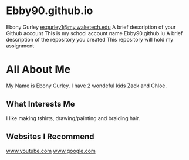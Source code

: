 # Ebby90.github.io
Ebony Gurley
esgurley1@my.waketech.edu
A brief description of your Github account This is my school account name Ebby90.github.iu
A brief description of the repository you created This repository will hold my assignment
# All About Me
My Name is Ebony Gurley. I have 2 wondeful kids Zack and Chloe.
## What Interests Me
I like making tshirts, drawing/painting and braiding hair.
## Websites I Recommend
www.youtube.com
www.google.com
